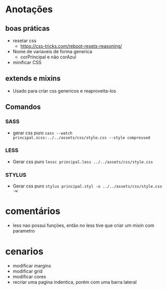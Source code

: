 # Anotações

## boas práticas
- resetar css
    - https://css-tricks.com/reboot-resets-reasoning/
- Nome de variaveis de forma generica
    - corPrincipal e não corAzul
- minificar CSS



## extends e mixins
- Usado para criar css genericos e reaproveita-los

## Comandos

### SASS
- gerar css puro
`sass --watch principal.scss:../../assets/css/style.css --style compressed`

### LESS
- Gerar css puro
`lessc principal.less ../../assets/css/style.css`

### STYLUS
- Gerar css puro
`stylus principal.styl -o ../../assets/css/style.css -w`

# comentários
- less nao possui funções, então no less tive que criar um mixin com parametro

# cenarios
- modificar margins
- modificar grid
- modificar cores
- recriar uma pagina indentica, porém com uma barra lateral

